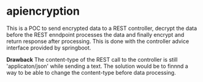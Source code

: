 # apiencryption

This is a POC to send encrypted data to a REST controller, decrypt the data before the REST enndpoint processes the data and finally encrypt and return response after processing. This is done with the controller advice interface provided by springboot.

**Drawback**
The content-type of the REST call to the controller is still 'applicaton/json' while sending a text. The solution would be to finnnd a way to be able to change the content-type before data processing.

